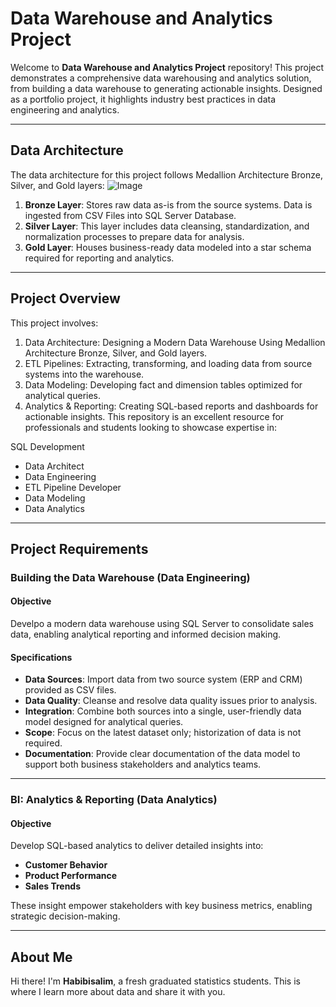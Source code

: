# Data Warehouse and Analytics Project

Welcome to **Data Warehouse and Analytics Project** repository!
This project demonstrates a comprehensive data warehousing and analytics solution, from building a data warehouse to generating actionable insights. Designed as a portfolio project, it highlights industry best practices in data engineering and analytics.

---

## Data Architecture
The data architecture for this project follows Medallion Architecture Bronze, Silver, and Gold layers:
![Image](sql-data-warehouse-project/docs/data_architecture.png)
1. **Bronze Layer**: Stores raw data as-is from the source systems. Data is ingested from CSV Files into SQL Server Database.
2. **Silver Layer**: This layer includes data cleansing, standardization, and normalization processes to prepare data for analysis.
3. **Gold Layer**: Houses business-ready data modeled into a star schema required for reporting and analytics.

---

## Project Overview
This project involves:

1. Data Architecture: Designing a Modern Data Warehouse Using Medallion Architecture Bronze, Silver, and Gold layers.
2. ETL Pipelines: Extracting, transforming, and loading data from source systems into the warehouse.
3. Data Modeling: Developing fact and dimension tables optimized for analytical queries.
4. Analytics & Reporting: Creating SQL-based reports and dashboards for actionable insights.
This repository is an excellent resource for professionals and students looking to showcase expertise in:

SQL Development
* Data Architect
* Data Engineering
* ETL Pipeline Developer
* Data Modeling
* Data Analytics

---

## Project Requirements

### Building the Data Warehouse (Data Engineering)

#### Objective
Develpo a modern data warehouse using SQL Server to consolidate sales data, enabling analytical reporting and informed decision making.

#### Specifications
- **Data Sources**: Import data from two source system (ERP and CRM) provided as CSV files.
- **Data Quality**: Cleanse and resolve data quality issues prior to analysis.
- **Integration**: Combine both sources into a single, user-friendly data model designed for analytical queries.
- **Scope**: Focus on the latest dataset only; historization of data is not required.
- **Documentation**: Provide clear documentation of the data model to support both business stakeholders and analytics teams.

---

### BI: Analytics & Reporting (Data Analytics)

#### Objective
Develop SQL-based analytics to deliver detailed insights into:
- **Customer Behavior**
- **Product Performance**
- **Sales Trends**

These insight empower stakeholders with key business metrics, enabling strategic decision-making.

---

## About Me

Hi there! I'm **Habibisalim**, a fresh graduated statistics students. This is where I learn more about data and share it with you.
